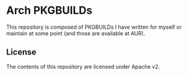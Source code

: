 # Arch PKGBUILDs

This repository is composed of PKGBUILDs I have written for myself or maintain at some point (and
those are available at AUR).

## License

The contents of this repository are licensed under Apache v2.

